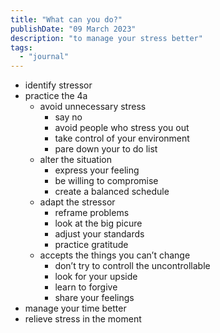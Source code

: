 ```yaml
---
title: "What can you do?"
publishDate: "09 March 2023"
description: "to manage your stress better"
tags:
  - "journal"
---
```


- identify stressor
- practice the 4a
  - avoid unnecessary stress
    - say no
    - avoid people who stress you out
    - take control of your environment
    - pare down your to do list
  - alter the situation
    - express your feeling
    - be willing to compromise
    - create a balanced schedule
  - adapt the stressor
    - reframe problems
    - look at the big picure
    - adjust your standards
    - practice gratitude
  - accepts the things you can’t change
    - don’t try to controll the uncontrollable
    - look for your upside
    - learn to forgive
    - share your feelings
- manage your time better
- relieve stress in the moment

